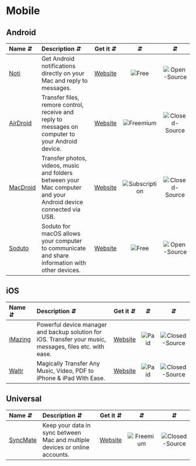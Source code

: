 # Mobile 

## Android
| Name ⇵ | Description ⇵ | Get it ⇵ | ⇵ | ⇵ |
|:-------|:--------------|:--------:|:-:|:-:|
|[Noti](https://noti.center/)| Get Android notifications directly on your Mac and reply to messages.|[Website](https://noti.center/)|![Free](symbols/free.svg "Free")|![Open-Source](symbols/open.svg "Open-Source")|
|[AirDroid](https://www.airdroid.com/)| Transfer files, remore control, receive and reply to messages on computer to your Android device.|[Website](https://www.airdroid.com/)|![Freemium](symbols/freemium.svg "Freemium")|![Closed-Source](symbols/closed.svg "Closed-Source")|
|[MacDroid](https://www.macdroid.app/)| Transfer photos, videos, music and folders between your Mac computer and your Android device connected via USB.|[Website](https://www.macdroid.app/)|![Subscription](symbols/subscription.svg "Subscription")|![Closed-Source](symbols/closed.svg "Closed-Source")|
|[Soduto](https://soduto.com/)|Soduto for macOS allows your computer to communicate and share information with other devices.|[Website](https://soduto.com/)|![Free](symbols/free.svg "Free")|![Open-Source](symbols/open.svg "Open-Source")|

## iOS
| Name ⇵ | Description ⇵ | Get it ⇵ | ⇵ | ⇵ |
|:-------|:--------------|:--------:|:-:|:-:|
|[iMazing](https://imazing.com/)| Powerful device manager and backup solution for iOS. Transfer your music, messages, files etc. with ease.|[Website](https://imazing.com/)|![Paid](symbols/paid.svg "Paid")|![Closed-Source](symbols/closed.svg "Closed-Source")|
|[Waltr](https://softorino.com/waltr/)| Magically Transfer Any Music, Video, PDF to iPhone & iPad With Ease.|[Website](https://softorino.com/waltr/)|![Paid](symbols/paid.svg "Paid")|![Closed-Source](symbols/closed.svg "Closed-Source")|		

## Universal 
| Name ⇵ | Description ⇵ | Get it ⇵ | ⇵ | ⇵ |
|:-------|:--------------|:--------:|:-:|:-:|
|[SyncMate](https://www.sync-mac.com/)| Keep your data in sync between Mac and multiple devices or online accounts.|[Website](https://www.sync-mac.com/)|![Freemium](symbols/freemium.svg "Freemium")|![Closed-Source](symbols/closed.svg "Closed-Source")|

